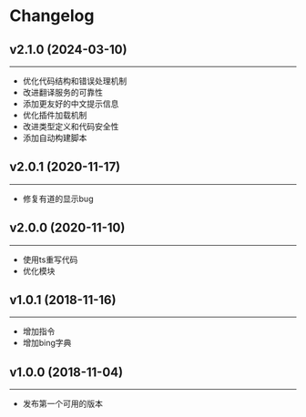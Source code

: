 # Changelog

## v2.1.0 (2024-03-10)
---
* 优化代码结构和错误处理机制
* 改进翻译服务的可靠性
* 添加更友好的中文提示信息
* 优化插件加载机制
* 改进类型定义和代码安全性
* 添加自动构建脚本

## v2.0.1 (2020-11-17)
---
* 修复有道的显示bug

## v2.0.0 (2020-11-10)
---
* 使用ts重写代码
* 优化模块

## v1.0.1 (2018-11-16)
---
* 增加指令
* 增加bing字典

## v1.0.0 (2018-11-04)
---
* 发布第一个可用的版本